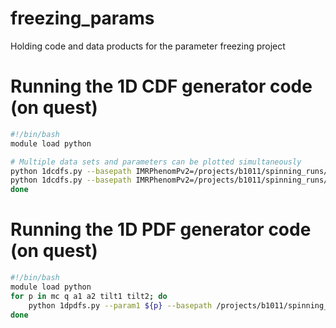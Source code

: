 # freezing_params
Holding code and data products for the parameter freezing project

# Running the 1D CDF generator code (on quest)
```bash
#!/bin/bash
module load python

# Multiple data sets and parameters can be plotted simultaneously
python 1dcdfs.py --basepath IMRPhenomPv2=/projects/b1011/spinning_runs/freezingparams_20160402_IMR --basepath SpinTaylorT4=/projects/b1011/spinning_runs/freezingparams_20160402 --param1 mc --param1 q --param1 a1 --param1 a2 --param1 tilt1 --param1 tilt2
python 1dcdfs.py --basepath IMRPhenomPv2=/projects/b1011/spinning_runs/freezingparams_20160402_IMR --basepath SpinTaylorT4=/projects/b1011/spinning_runs/freezingparams_20160402 --param1 distance --param1 ra --param1 dec --param1 theta_jn
done
```

# Running the 1D PDF generator code (on quest)
```bash
#!/bin/bash
module load python
for p in mc q a1 a2 tilt1 tilt2; do
    python 1dpdfs.py --param1 ${p} --basepath /projects/b1011/spinning_runs/freezingparams_20160402 --inj-xml /projects/b1011/spinning_runs/STT2injections.xml
done
```
